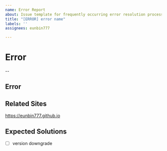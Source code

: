 ```yaml
---
name: Error Report
about: Issue template for frequently occurring error resolution processes
title: "[ERROR] error name"
labels: ''
assignees: eunbin777

---
```


# Error
--
## Error

## Related Sites
<https://eunbin777.github.io>
## Expected Solutions
- [ ] version downgrade
